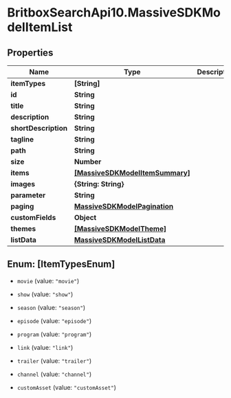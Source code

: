 # BritboxSearchApi10.MassiveSDKModelItemList

## Properties
Name | Type | Description | Notes
------------ | ------------- | ------------- | -------------
**itemTypes** | **[String]** |  | [optional] 
**id** | **String** |  | [optional] 
**title** | **String** |  | [optional] 
**description** | **String** |  | [optional] 
**shortDescription** | **String** |  | [optional] 
**tagline** | **String** |  | [optional] 
**path** | **String** |  | [optional] 
**size** | **Number** |  | [optional] 
**items** | [**[MassiveSDKModelItemSummary]**](MassiveSDKModelItemSummary.md) |  | [optional] 
**images** | **{String: String}** |  | [optional] 
**parameter** | **String** |  | [optional] 
**paging** | [**MassiveSDKModelPagination**](MassiveSDKModelPagination.md) |  | [optional] 
**customFields** | **Object** |  | [optional] 
**themes** | [**[MassiveSDKModelTheme]**](MassiveSDKModelTheme.md) |  | [optional] 
**listData** | [**MassiveSDKModelListData**](MassiveSDKModelListData.md) |  | [optional] 


<a name="[ItemTypesEnum]"></a>
## Enum: [ItemTypesEnum]


* `movie` (value: `"movie"`)

* `show` (value: `"show"`)

* `season` (value: `"season"`)

* `episode` (value: `"episode"`)

* `program` (value: `"program"`)

* `link` (value: `"link"`)

* `trailer` (value: `"trailer"`)

* `channel` (value: `"channel"`)

* `customAsset` (value: `"customAsset"`)




